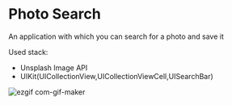 # Photo Search

An application with which you can search for a photo and save it

Used stack:
  - Unsplash Image API
  - UIKit(UICollectionView,UICollectionViewCell,UISearchBar)
  
![ezgif com-gif-maker](https://user-images.githubusercontent.com/98633796/187025477-4f48a558-0cda-4d1a-bee2-dd1bfcc323cc.gif)
